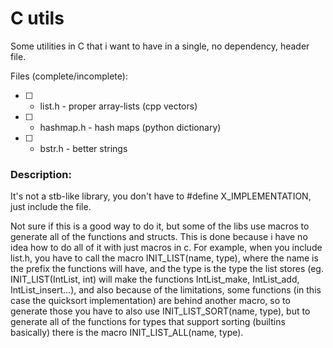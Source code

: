 # C utils

Some utilities in C that i want to have in a single, no dependency, header file.

Files (complete/incomplete):
- [ ] - list.h    - proper array-lists (cpp vectors)
- [ ] - hashmap.h - hash maps (python dictionary)
- [ ] - bstr.h    - better strings


### Description:

It's not a stb-like library, you don't have to #define X_IMPLEMENTATION, just include the file.

Not sure if this is a good way to do it, but some of the libs use macros to generate all of the functions and structs. This is done because i have no idea how to do all of it with just macros in c. For example, when you include list.h, you have to call the macro INIT_LIST(name, type), where the name is the prefix the functions will have, and the type is the type the list stores (eg. INIT_LIST(IntList, int) will make the functions IntList_make, IntList_add, IntList_insert...), and also because of the limitations, some functions (in this case the quicksort implementation) are behind another macro, so to generate those you have to also use INIT_LIST_SORT(name, type), but to generate all of the functions for types that support sorting (builtins basically) there is the macro INIT_LIST_ALL(name, type).
